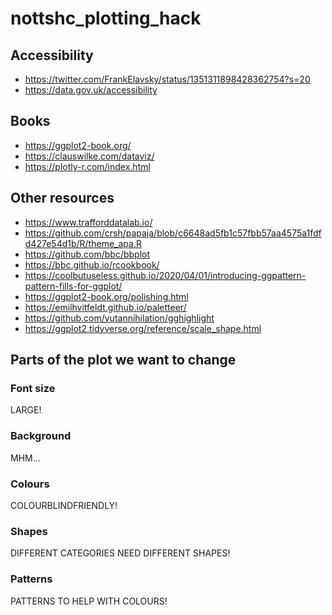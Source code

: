 
<!-- README.md is generated from README.Rmd. Please edit that file -->

# nottshc\_plotting\_hack

## Accessibility

-   <https://twitter.com/FrankElavsky/status/1351311898428362754?s=20>
-   <https://data.gov.uk/accessibility>

## Books

-   <https://ggplot2-book.org/>
-   <https://clauswilke.com/dataviz/>
-   <https://plotly-r.com/index.html>

## Other resources

-   <https://www.trafforddatalab.io/>
-   <https://github.com/crsh/papaja/blob/c6648ad5fb1c57fbb57aa4575a1fdfd427e54d1b/R/theme_apa.R>
-   <https://github.com/bbc/bbplot>
-   <https://bbc.github.io/rcookbook/>
-   <https://coolbutuseless.github.io/2020/04/01/introducing-ggpattern-pattern-fills-for-ggplot/>
-   <https://ggplot2-book.org/polishing.html>
-   <https://emilhvitfeldt.github.io/paletteer/>
-   <https://github.com/yutannihilation/gghighlight>
-   <https://ggplot2.tidyverse.org/reference/scale_shape.html>

## Parts of the plot we want to change

### Font size

LARGE!

### Background

MHM…

### Colours

COLOURBLINDFRIENDLY!

### Shapes

DIFFERENT CATEGORIES NEED DIFFERENT SHAPES!

### Patterns

PATTERNS TO HELP WITH COLOURS!
